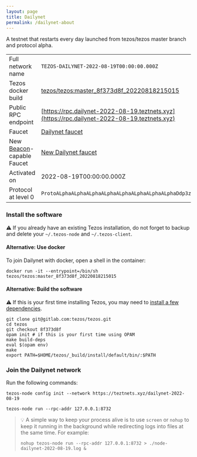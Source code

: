 ```yaml
---
layout: page
title: Dailynet
permalink: /dailynet-about
---
```


A testnet that restarts every day launched from tezos/tezos master branch and protocol alpha.

| | |
|-------|---------------------|
| Full network name | `TEZOS-DAILYNET-2022-08-19T00:00:00.000Z` |
| Tezos docker build | [tezos/tezos:master_8f373d8f_20220818215015](https://hub.docker.com/r/tezos/tezos/tags?page=1&ordering=last_updated&name=master_8f373d8f_20220818215015) |
| Public RPC endpoint | [https://rpc.dailynet-2022-08-19.teztnets.xyz](https://rpc.dailynet-2022-08-19.teztnets.xyz) |
| Faucet | [Dailynet faucet](https://teztnets.xyz/dailynet-2022-08-19-faucet) |
| New [Beacon](https://tezos.b9lab.com/beacon/)-capable Faucet | [New Dailynet faucet](https://new-faucet.dailynet-2022-08-19.teztnets.xyz) |
| Activated on | 2022-08-19T00:00:00.000Z |
| Protocol at level 0 |  `ProtoALphaALphaALphaALphaALphaALphaALphaALphaDdp3zK` |





### Install the software

⚠️  If you already have an existing Tezos installation, do not forget to backup and delete your `~/.tezos-node` and `~/.tezos-client`.



#### Alternative: Use docker

To join Dailynet with docker, open a shell in the container:

```
docker run -it --entrypoint=/bin/sh tezos/tezos:master_8f373d8f_20220818215015
```

#### Alternative: Build the software

⚠️  If this is your first time installing Tezos, you may need to [install a few dependencies](https://tezos.gitlab.io/introduction/howtoget.html#setting-up-the-development-environment-from-scratch).

```
git clone git@gitlab.com:tezos/tezos.git
cd tezos
git checkout 8f373d8f
opam init # if this is your first time using OPAM
make build-deps
eval $(opam env)
make
export PATH=$HOME/tezos/_build/install/default/bin/:$PATH
```

### Join the Dailynet network

Run the following commands:

```
tezos-node config init --network https://teztnets.xyz/dailynet-2022-08-19

tezos-node run --rpc-addr 127.0.0.1:8732
```

> 💡 A simple way to keep your process alive is to use `screen` or `nohup` to keep it running in the background while redirecting logs into files at the same time. For example:
>
> ```bash=13
> nohup tezos-node run --rpc-addr 127.0.0.1:8732 > ./node-dailynet-2022-08-19.log &
> ```


